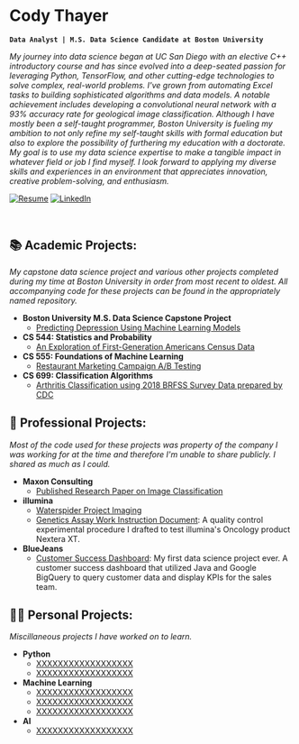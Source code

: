 # Cody Thayer

**`Data Analyst | M.S. Data Science Candidate at Boston University`**

*My journey into data science began at UC San Diego with an elective C++ introductory course and has since evolved into a deep-seated passion for leveraging Python, TensorFlow, and other cutting-edge technologies to solve complex, real-world problems. I've grown from automating Excel tasks to building sophisticated algorithms and data models. A notable achievement includes developing a convolutional neural network with a 93% accuracy rate for geological image classification. Although I have mostly been a self-taught programmer, Boston University is fueling my ambition to not only refine my self-taught skills with formal education but also to explore the possibility of furthering my education with a doctorate. My goal is to use my data science expertise to make a tangible impact in whatever field or job I find myself. I look forward to applying my diverse skills and experiences in an environment that appreciates innovation, creative problem-solving, and enthusiasm.*

<p align="left">
       <a href="https://github.com/codythayer/codythayer/blob/main/Cody%20Thayer%20Resume%201.4.2024.pdf">
         <img alt="Resume" title="Check out my resume" src="https://custom-icon-badges.demolab.com/badge/Resume-White?style=for-the-badge&logo=project-roadmap&logoColor=white&color=lightgrey"/></a> 
      <a href="https://www.linkedin.com/in/codythayer/">
         <img alt="LinkedIn" title="Connect with me on LinkedIn" src="https://custom-icon-badges.demolab.com/badge/Linkedin-White?style=for-the-badge&logo=linkedin&logoColor=white&color=236ad3"/></a> 
   </p>

<!--How I created these badges, was a process.
Followed this guide: https://github.com/DenverCoder1/custom-icon-badges/blob/main/README.md#%EF%B8%8F-existing-logos
And watched this video: https://www.youtube.com/watch?v=9A8sQZDRn5o
![Static Badge](https://custom-icon-badges.demolab.com/badge/Resume-White?style=for-the-badge&logo=project-roadmap&logoColor=white&color=lightgrey)
![Static Badge](https://custom-icon-badges.demolab.com/badge/Linkedin-White?style=for-the-badge&logo=linkedin&logoColor=white&color=236ad3) -->

<br>

<h2>📚 Academic Projects:</h2>

*My capstone data science project and various other projects completed during my time at Boston University in order from most recent to oldest. All accompanying code for these projects can be found in the appropriately named repository.*

- <b>Boston University M.S. Data Science Capstone Project</b>
  - [Predicting Depression Using Machine Learning Models](https://github.com/codythayer/depression_capstone/blob/main/README.md)
- <b>CS 544: Statistics and Probability</b>
  - [An Exploration of First-Generation Americans Census Data](https://codythayer.github.io/us-census-project/)
- <b>CS 555: Foundations of Machine Learning</b>
  - [Restaurant Marketing Campaign A/B Testing](https://codythayer.github.io/restaurant-marketing-campaign/)
- <b>CS 699: Classification Algorithms</b>
  - [Arthritis Classification using 2018 BRFSS Survey Data prepared by CDC](https://github.com/codythayer/arthritis-classification/blob/main/Final%20Report.pdf)

<h2>💼 Professional Projects:</h2>

*Most of the code used for these projects was property of the company I was working for at the time and therefore I'm unable to share publicly. I shared as much as I could.*

- <b>Maxon Consulting</b>
  - [Published Research Paper on Image Classification](https://github.com/codythayer/maxon-consulting/blob/main/Maxon%20Consulting%20SPE%20Paper.pdf)
- <b>illumina</b>
  - [Waterspider Project Imaging](https://github.com/codythayer/maxon-consulting/blob/main/Maxon%20Consulting%20SPE%20Paper.pdf)
  - [Genetics Assay Work Instruction Document](https://github.com/codythayer/illumina/blob/main/Nextera%20Flex%20Assay%20Final-compressed.pdf): A quality control experimental procedure I drafted to test illumina's Oncology product Nextera XT.
- <b>BlueJeans</b>
  - [Customer Success Dashboard](https://docs.google.com/spreadsheets/d/1krB2wzarUBy9Is6ge7lif8Dl4DEOrKR9Z4ubDQWUtwQ/edit?usp=sharing): My first data science project ever. A customer success dashboard that utilized Java and Google BigQuery to query customer data and display KPIs for the sales team.

<h2>👨‍💻 Personal Projects:</h2>

*Miscillaneous projects I have worked on to learn.*

- <b>Python</b>
  - [XXXXXXXXXXXXXXXXXX](https://github.com/codythayer/maxon-consulting/blob/main/Maxon%20Consulting%20SPE%20Paper.pdf)
  - [XXXXXXXXXXXXXXXXXX](https://github.com/codythayer/maxon-consulting/blob/main/Maxon%20Consulting%20SPE%20Paper.pdf)
- <b>Machine Learning</b>
  - [XXXXXXXXXXXXXXXXXX](https://github.com/codythayer/maxon-consulting/blob/main/Maxon%20Consulting%20SPE%20Paper.pdf)
  - [XXXXXXXXXXXXXXXXXX](https://github.com/codythayer/maxon-consulting/blob/main/Maxon%20Consulting%20SPE%20Paper.pdf)
  - [XXXXXXXXXXXXXXXXXX](https://github.com/codythayer/maxon-consulting/blob/main/Maxon%20Consulting%20SPE%20Paper.pdf)
- <b>AI</b>
  - [XXXXXXXXXXXXXXXXXX](https://github.com/codythayer/maxon-consulting/blob/main/Maxon%20Consulting%20SPE%20Paper.pdf)


